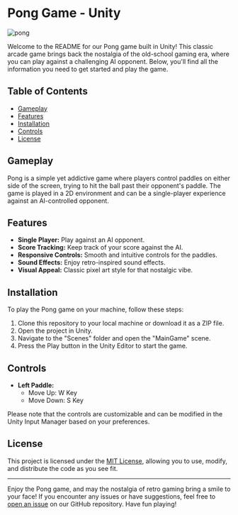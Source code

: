 # Pong Game - Unity

![pong](https://github.com/calalalizade/UnityGames_Collection/assets/60787777/bd161bb2-f644-4a42-aa6d-a9937b582e25)


Welcome to the README for our Pong game built in Unity! This classic arcade game brings back the nostalgia of the old-school gaming era, where you can play against a challenging AI opponent. Below, you'll find all the information you need to get started and play the game.

## Table of Contents

- [Gameplay](#gameplay)
- [Features](#features)
- [Installation](#installation)
- [Controls](#controls)
- [License](#license)

## Gameplay

Pong is a simple yet addictive game where players control paddles on either side of the screen, trying to hit the ball past their opponent's paddle. The game is played in a 2D environment and can be a single-player experience against an AI-controlled opponent.

## Features

- **Single Player:** Play against an AI opponent.
- **Score Tracking:** Keep track of your score against the AI.
- **Responsive Controls:** Smooth and intuitive controls for the paddles.
- **Sound Effects:** Enjoy retro-inspired sound effects.
- **Visual Appeal:** Classic pixel art style for that nostalgic vibe.

## Installation

To play the Pong game on your machine, follow these steps:

1. Clone this repository to your local machine or download it as a ZIP file.
2. Open the project in Unity.
3. Navigate to the "Scenes" folder and open the "MainGame" scene.
4. Press the Play button in the Unity Editor to start the game.

## Controls

- **Left Paddle:**
  - Move Up: W Key
  - Move Down: S Key

Please note that the controls are customizable and can be modified in the Unity Input Manager based on your preferences.

## License

This project is licensed under the [MIT License](../LICENSE), allowing you to use, modify, and distribute the code as you see fit.

---

Enjoy the Pong game, and may the nostalgia of retro gaming bring a smile to your face! If you encounter any issues or have suggestions, feel free to [open an issue](https://github.com/calalalizade/UnityGames_Collection/issues) on our GitHub repository. Have fun playing!
